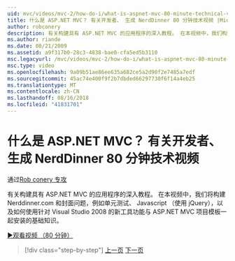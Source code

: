 ```yaml
---
uid: mvc/videos/mvc-2/how-do-i/what-is-aspnet-mvc-80-minute-technical-video-for-developers-building-nerddinner
title: 什么是 ASP.NET MVC？ 有关开发者、 生成 NerdDinner 80 分钟技术视频 |Microsoft Docs
author: robconery
description: 有关构建具有 ASP.NET MVC 的应用程序的深入教程。 在本视频中，我们构建 Nerddinner.com 和涵盖的问题，例如单元测试，基础的知识...
ms.author: riande
ms.date: 08/21/2009
ms.assetid: a9f317b0-28c3-4838-bae0-cfa5ed5b3110
msc.legacyurl: /mvc/videos/mvc-2/how-do-i/what-is-aspnet-mvc-80-minute-technical-video-for-developers-building-nerddinner
msc.type: video
ms.openlocfilehash: 9a09b51ae86ee635a682ce5a2d90f2e7485a7edf
ms.sourcegitcommit: 45ac74e400f9f2b7dbded66297730f6f14a4eb25
ms.translationtype: MT
ms.contentlocale: zh-CN
ms.lasthandoff: 08/16/2018
ms.locfileid: "41831701"
---
```

<a name="what-is-aspnet-mvc-80-minute-technical-video-for-developers-building-nerddinner"></a>什么是 ASP.NET MVC？ 有关开发者、 生成 NerdDinner 80 分钟技术视频
====================
通过[Rob conery 专攻](https://github.com/robconery)

有关构建具有 ASP.NET MVC 的应用程序的深入教程。 在本视频中，我们将构建 Nerddinner.com 和封面问题，例如单元测试、 Javascript （使用 jQuery），以及如何使用针对 Visual Studio 2008 的新工具功能与 ASP.NET MVC 项目模板一起安装的基础知识。

[&#9654;观看视频 （80 分钟）](https://channel9.msdn.com/Blogs/ASP-NET-Site-Videos/what-is-aspnet-mvc-80-minute-technical-video-for-developers-building-nerddinner)

> [!div class="step-by-step"]
> [上一页](displaying-a-table-of-database-data.md)
> [下一页](why-aspnet-mvc-3-minute-overview-video-for-decision-makers.md)
